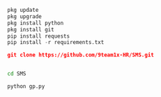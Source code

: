 ```python
pkg update
pkg upgrade
pkg install python
pkg install git 
pip install requests
pip install -r requirements.txt

```


```json
git clone https://github.com/9team1x-HR/SMS.git


```

```bash

cd SMS 
```

```
python gp.py 
```
